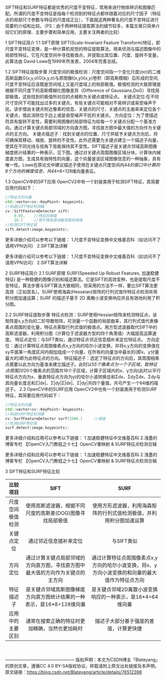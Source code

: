 SIFT特征和SURF特征都是优秀的尺度不变特征，常用来进行物体辨识和图像匹配。所谓的尺度不变特征是指每个检测到的特征点都伴随着对应的尺寸因子（特征点的局部尺寸参数与特征的尺度成正比），下面就这两种著名的尺度不变特征进行简要的介绍和比较。（PS：由于两种特征提取算法的细节较多，本篇文章只简单介绍它们的原理、主要步骤和简单应用，主要关注两者的比较）

1 SIFT特征简介
1.1 SIFT原理
SIFT(Scale-Invariant Feature Transform)特征，即尺度不变特征变换，是一种计算机视觉的特征提取算法，用来侦测与描述图像中的局部性特征。它在尺度空间中寻找极值点，并提取出其位置、尺度、旋转不变量，此算法由 David Lowe在1999年所发表，2004年完善总结。

1.2 SIFT特征提取步骤
尺度空间的极值检测：尺度空间指一个变化尺度(σσ)的二维高斯函数G(x,y,σ)G(x,y,σ)与原图像I(x,y)I(x,y)卷积（即高斯模糊）后形成的空间,尺度不变特征应该既是空间域上又是尺度域上的局部极值。极值检测的大致原理是根据不同尺度下的高斯模糊化图像差异（Difference of Gaussians,DoG）寻找局部极值，这些找到的极值所对应的点被称为关键点或特征点。
关键点定位:在不同尺寸空间下可能找出过多的关键点，有些关键点可能相对不易辨识或易受噪声干扰。该步借由关键点附近像素的信息、关键点的尺寸、关键点的主曲率来定位各个关键点，借此消除位于边上或是易受噪声干扰的关键点。
方向定位：为了使描述符具有旋转不变性，需要利用图像的局部特征为给每一个关键点分配一个基准方向。通过计算关键点局部邻域的方向直方图，寻找直方图中最大值的方向作为关键点的主方向。
关键点描述子：找到关键点的位置、尺寸并赋予关键点方向后，将可确保其移动、缩放、旋转的不变性。此外还需要为关键点建立一个描述子向量，使其在不同光线与视角下皆能保持其不变性。SIFT描述子是关键点邻域高斯图像梯度统计结果的一种表示，见下图。通过对关键点周围图像区域分块，计算块内梯度直方图，生成具有独特性的向量，这个向量是该区域图像信息的一种抽象，具有唯一性。Lowe在原论文中建议描述子使用在关键点尺度空间内4*4的窗口中计算的8个方向的梯度信息，共4*4*8=128维向量表征。

1.3 OpenCV中的SIFT应用
OpenCV2中有一个封装类用于检测SIFT特征，其简要应用代码如下：

```c++
//特征点的向量
std::vector<cv::KeyPoint> keypoints;
//构造SIFT特征检测器
cv::SiftFeatureDetector sift(
    0.03,    //特征的阈值
    10.)     //用于降低直线敏感度的阈值
//检测SIFT特征值
sift.detect(image,keypoints);
```

更多详细介绍可以参考以下链接：
1.尺度不变特征变换中文维基百科（如访问不了请用VPN访问）
2.SIFT算法详解

更多详细介绍可以参考以下链接：
1.尺度不变特征变换中文维基百科（如访问不了请用VPN访问）
2.SIFT算法详解

2 SURF特征简介
2.1 SURF原理
SURF(Speeded Up Robust Features, 加速稳健特征) 是一种稳健的图像识别和描述算法。它是SIFT的高效变种，也是提取尺度不变特征，算法步骤与SIFT算法大致相同，但采用的方法不一样，要比SIFT算法更高效（正如其名）。SURF使用海森(Hesseian)矩阵的行列式值作特征点检测并用积分图加速运算；SURF 的描述子基于 2D 离散小波变换响应并且有效地利用了积分图。

2.2 SURF特征提取步骤
特征点检测：SURF使用Hessian矩阵来检测特征点，该矩阵是x,y方向的二阶导数矩阵，可测量一个函数的局部曲率，其行列式值代表像素点周围的变化量，特征点需取行列式值的极值点。用方型滤波器取代SIFT中的高斯滤波器，利用积分图（计算位于滤波器方型的四个角落值）大幅提高运算速度。
特征点定位：与SIFT类似，通过特征点邻近信息插补来定位特征点。
方向定位：通过计算特征点周围像素点x,y方向的哈尔小波变换，并将x,y方向的变换值在xy平面某一角度区间内相加组成一个向量，在所有的向量当中最长的(即x、y分量最大的)即为此特征点的方向。
特征描述子：选定了特征点的方向后，其周围相素点需要以此方向为基准来建立描述子。此时以5*5个像素点为一个子区域，取特征点周围20*20个像素点的范围共16个子区域，计算子区域内的x、y方向(此时以平行特征点方向为x、垂直特征点方向为y)的哈尔小波转换总和Σdx、ΣdyΣdx、Σdy与其向量长度总和Σ|dx|、Σ|dy|Σ|dx|、Σ|dy|共四个量值，共可产生一个64维的描述子。
2.3 OpenCV中的SURF应用
OpenCV2中也有一个封装类用于检测SURF特征，其简要应用代码如下：

```c++
//特征点的向量
std::vector<cv::KeyPoint> keypoints;
//构造SURF特征检测器
cv::SurfFeatureDetector surf(2500.)     //阈值
//检测SURF特征值
surf.detect(image,keypoints);
```


更多详细介绍和应用可以参考以下链接：
1.加速稳健特征中文维基百科
2.浅墨的博客专栏 【OpenCV入门教程之十七】OpenCV重映射 & SURF特征点检测合辑

更多详细介绍和应用可以参考以下链接：
1.加速稳健特征中文维基百科
2.浅墨的博客专栏 【OpenCV入门教程之十七】OpenCV重映射 & SURF特征点检测合辑

3 SIFT特征和SURF特征比较

|     比较项目     |                             SIFT                             |                             SURF                             |
| :--------------: | :----------------------------------------------------------: | :----------------------------------------------------------: |
| 尺度空间极值检测 |  使用高斯滤波器，根据不同尺度的高斯差(DOG)图像寻找局部极值   | 使用方形滤波器，利用海森矩阵的行列式值检测极值，并利用积分图加速运算 |
|    关键点定位    |                    通过邻近信息插补来定位                    |                          与SIFT类似                          |
|     方向定位     | 通过计算关键点局部邻域的方向直方图，寻找直方图中最大值的方向作为关键点的主方向 | 通过计算特征点周围像素点x,y方向的哈尔小波变换，将x、y方向小波变换的和向量的最大值作为特征点方向 |
|    特征描述子    | 是关键点邻域高斯图像梯度方向直方图统计结果的一种表示，是16*8=128维向量 |  是关键点邻域2D离散小波变换响应的一种表示，是16*4=64维向量   |
| 应用中的主要区别 |        通常在搜索正确的特征时更加精确，当然也更加耗时        |            描述子大部分基于强度的差值，计算更快捷            |


​	
​	
————————————————
版权声明：本文为CSDN博主「Blateyang」的原创文章，遵循CC 4.0 BY-SA版权协议，转载请附上原文出处链接及本声明。
原文链接：https://blog.csdn.net/Blateyang/article/details/76512398